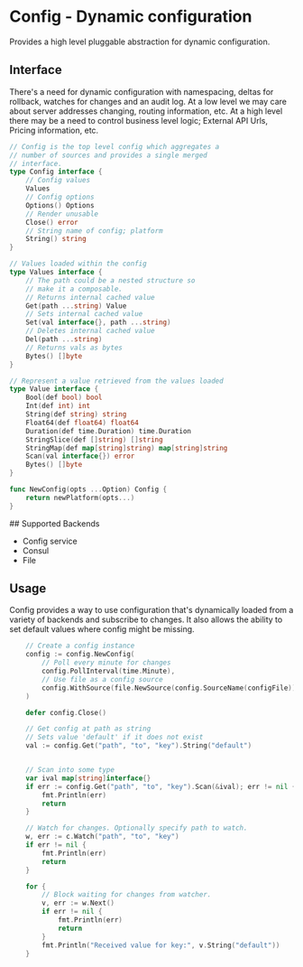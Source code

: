 # Config - Dynamic configuration

Provides a high level pluggable abstraction for dynamic configuration.

## Interface

There's a need for dynamic configuration with namespacing, deltas for rollback, 
watches for changes and an audit log. At a low level we may care about server 
addresses changing, routing information, etc. At a high level there may be a 
need to control business level logic; External API Urls, Pricing information, etc.

```go
// Config is the top level config which aggregates a
// number of sources and provides a single merged
// interface.
type Config interface {
	// Config values
	Values
	// Config options
	Options() Options
	// Render unusable
	Close() error
	// String name of config; platform
	String() string
}

// Values loaded within the config
type Values interface {
	// The path could be a nested structure so
	// make it a composable.
	// Returns internal cached value
	Get(path ...string) Value
	// Sets internal cached value
	Set(val interface{}, path ...string)
	// Deletes internal cached value
	Del(path ...string)
	// Returns vals as bytes
	Bytes() []byte
}

// Represent a value retrieved from the values loaded
type Value interface {
	Bool(def bool) bool
	Int(def int) int
	String(def string) string
	Float64(def float64) float64
	Duration(def time.Duration) time.Duration
	StringSlice(def []string) []string
	StringMap(def map[string]string) map[string]string
	Scan(val interface{}) error
	Bytes() []byte
}

func NewConfig(opts ...Option) Config {
	return newPlatform(opts...)
}
```

## Supported Backends

- Config service
- Consul
- File

## Usage

Config provides a way to use configuration that's dynamically loaded from a variety of backends and subscribe to changes. 
It also allows the ability to set default values where config might be missing.

```go
	// Create a config instance
	config := config.NewConfig(
		// Poll every minute for changes
		config.PollInterval(time.Minute),
		// Use file as a config source
		config.WithSource(file.NewSource(config.SourceName(configFile))),
	)

	defer config.Close()

	// Get config at path as string
	// Sets value 'default' if it does not exist
	val := config.Get("path", "to", "key").String("default")


	// Scan into some type
	var ival map[string]interface{}
	if err := config.Get("path", "to", "key").Scan(&ival); err != nil {
		fmt.Println(err)
		return
	}

	// Watch for changes. Optionally specify path to watch.
	w, err := c.Watch("path", "to", "key")
	if err != nil {
		fmt.Println(err)
		return
	}

	for {
		// Block waiting for changes from watcher.
		v, err := w.Next()
		if err != nil {
			fmt.Println(err)
			return
		}
		fmt.Println("Received value for key:", v.String("default"))
	}

```
